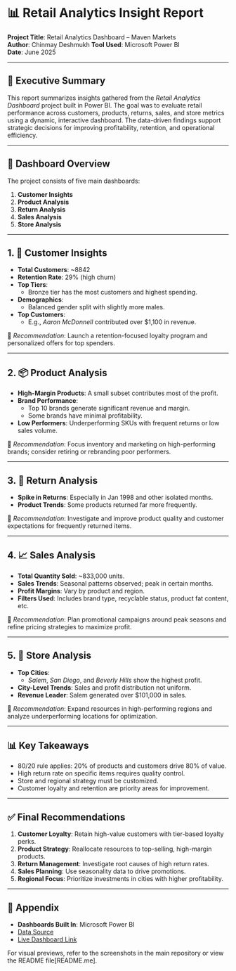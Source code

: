 # 📊 Retail Analytics Insight Report
**Project Title**: Retail Analytics Dashboard – Maven Markets  
**Author**: Chinmay Deshmukh
**Tool Used**: Microsoft Power BI  
**Date**: June 2025  

---

## 🧾 Executive Summary

This report summarizes insights gathered from the *Retail Analytics Dashboard* project built in Power BI. The goal was to evaluate retail performance across customers, products, returns, sales, and store metrics using a dynamic, interactive dashboard. The data-driven findings support strategic decisions for improving profitability, retention, and operational efficiency.

---

## 📁 Dashboard Overview

The project consists of five main dashboards:

1. **Customer Insights**
2. **Product Analysis**
3. **Return Analysis**
4. **Sales Analysis**
5. **Store Analysis**

---

## 1. 👥 Customer Insights

- **Total Customers**: ~8842
- **Retention Rate**: 29% (high churn)
- **Top Tiers**:  
  - Bronze tier has the most customers and highest spending.
- **Demographics**:
  - Balanced gender split with slightly more males.
- **Top Customers**:  
  - E.g., *Aaron McDonnell* contributed over $1,100 in revenue.

📌 *Recommendation*: Launch a retention-focused loyalty program and personalized offers for top spenders.

---

## 2. 📦 Product Analysis

- **High-Margin Products**: A small subset contributes most of the profit.
- **Brand Performance**:  
  - Top 10 brands generate significant revenue and margin.
  - Some brands have minimal profitability.
- **Low Performers**: Underperforming SKUs with frequent returns or low sales volume.

📌 *Recommendation*: Focus inventory and marketing on high-performing brands; consider retiring or rebranding poor performers.

---

## 3. 🔁 Return Analysis

- **Spike in Returns**: Especially in Jan 1998 and other isolated months.
- **Product Trends**: Some products returned far more frequently.

📌 *Recommendation*: Investigate and improve product quality and customer expectations for frequently returned items.

---

## 4. 📈 Sales Analysis

- **Total Quantity Sold**: ~833,000 units.
- **Sales Trends**: Seasonal patterns observed; peak in certain months.
- **Profit Margins**: Vary by product and region.
- **Filters Used**: Includes brand type, recyclable status, product fat content, etc.

📌 *Recommendation*: Plan promotional campaigns around peak seasons and refine pricing strategies to maximize profit.

---

## 5. 🏬 Store Analysis

- **Top Cities**:  
  - *Salem*, *San Diego*, and *Beverly Hills* show the highest profit.
- **City-Level Trends**: Sales and profit distribution not uniform.
- **Revenue Leader**: Salem generated over $101,000 in sales.

📌 *Recommendation*: Expand resources in high-performing regions and analyze underperforming locations for optimization.

---

## 📊 Key Takeaways

- 80/20 rule applies: 20% of products and customers drive 80% of value.
- High return rate on specific items requires quality control.
- Store and regional strategy must be customized.
- Customer loyalty and retention are priority areas for improvement.

---

## ✅ Final Recommendations

1. **Customer Loyalty**: Retain high-value customers with tier-based loyalty perks.
2. **Product Strategy**: Reallocate resources to top-selling, high-margin products.
3. **Return Management**: Investigate root causes of high return rates.
4. **Sales Planning**: Use seasonality data to drive promotions.
5. **Regional Focus**: Prioritize investments in cities with higher profitability.

---

## 📎 Appendix

- **Dashboards Built In**: Microsoft Power BI  
- [Data Source](./MavenMarket.zip)  
- [Live Dashboard Link](MavenMarketDashboard.pbix)

For visual previews, refer to the screenshots in the main repository or view the README file[README.me].


